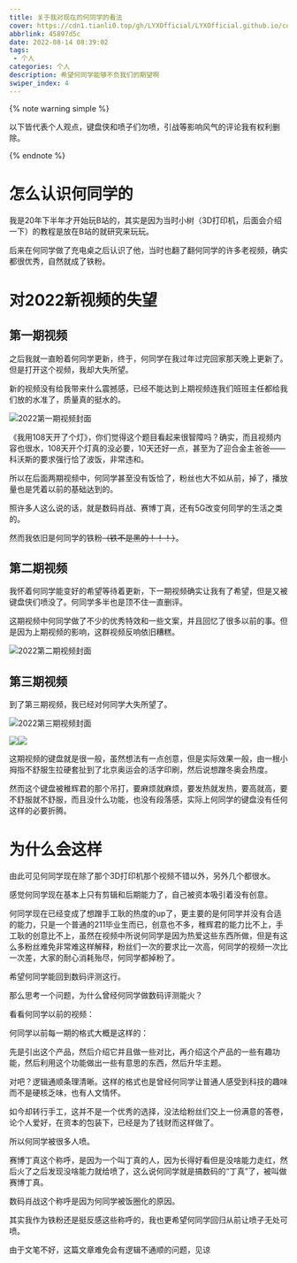 ```yaml
---
title: 关于我对现在的何同学的看法
cover: https://cdn1.tianli0.top/gh/LYXOfficial/LYXOfficial.github.io/covers/htx.webp
abbrlink: 45897d5c
date: 2022-08-14 08:39:02
tags:
 - 个人
categories: 个人
description: 希望何同学能够不负我们的期望啊
swiper_index: 4
---
```

{% note warning simple %}

以下皆代表个人观点，键盘侠和喷子们勿喷，引战等影响风气的评论我有权利删除。

{% endnote %}

# 怎么认识何同学的

我是20年下半年才开始玩B站的，其实是因为当时小树（3D打印机，后面会介绍一下）的教程是放在B站的就研究来玩玩。

后来在何同学做了充电桌之后认识了他，当时也翻了翻何同学的许多老视频，确实都很优秀，自然就成了铁粉。

# 对2022新视频的失望

## 第一期视频

之后我就一直盼着何同学更新，终于，何同学在我过年过完回家那天晚上更新了。但是打开这个视频，我却大失所望。

新的视频没有给我带来什么震撼感，已经不能达到上期视频连我们班班主任都给我们放的水准了，质量真的挺水的。

![2022第一期视频封面](https://cdn1.tianli0.top/gh/LYXOfficial/LYXOfficial.github.io/image/htx/1660438695326.png)

《我用108天开了个灯》，你们觉得这个题目看起来很智障吗？确实，而且视频内容也很水，108天开个灯真的没必要，10天还好一点，甚至为了迎合金主爸爸——科沃斯的要求强行恰了波饭，非常违和。

所以在后面两期视频中，何同学甚至没有饭恰了，粉丝也大不如从前，掉了，播放量也是凭着以前的基础达到的。

照许多人这么说的话，就是数码肖战、赛博丁真，还有5G改变何同学的生活之类的。

然而我依旧是何同学的铁粉~~（铁不是黑的！！！）~~。

## 第二期视频

我怀着何同学能变好的希望等待着更新，下一期视频确实让我有了希望，但是又被键盘侠们喷没了。何同学多半也是顶不住一直删评。

这期视频中何同学做了不少的优秀特效和一些文案，并且回忆了很多以前的事。但是因为上期视频的影响，这群视频反响依旧糟糕。

![2022第二期视频封面](https://cdn1.tianli0.top/gh/LYXOfficial/LYXOfficial.github.io/image/htx/1660439068219.png)

## 第三期视频

到了第三期视频，我已经对何同学大失所望了。

![2022第三期视频封面](https://cdn1.tianli0.top/gh/LYXOfficial/LYXOfficial.github.io/image/htx/1660439324530.png)

![](https://cdn1.tianli0.top/gh/LYXOfficial/LYXOfficial.github.io/image/htx/1660439761500.png)![](https://cdn1.tianli0.top/gh/LYXOfficial/LYXOfficial.github.io/image/htx/1660439786888.png)

这期视频的键盘就是很一般，虽然想法有一点创意，但是实际效果一般，由一根小拇指不舒服生拉硬套扯到了北京奥运会的活字印刷，然后说想蹭冬奥会热度。

然而这个键盘被稚辉君的那个吊打，要麻烦就麻烦，要发热就发热，要高就高，要不舒服就不舒服，而且没什么功能，也没有段落感，实际上何同学的键盘没有任何这样的必要折腾。

# 为什么会这样

由此可见何同学现在除了那个3D打印机那个视频不错以外，另外几个都很水。

感觉何同学现在基本上只有剪辑和后期能力了，自己被资本吸引着没有创意。

何同学现在已经变成了想蹭手工耿的热度的up了，更主要的是何同学并没有合适的能力，只是一个普通的211毕业生而已，创意也不多，稚辉君的能力比不上，手工耿的创意比不上，虽然在视频中所说何同学是因为热爱这些东西所做，但是有这么多粉丝难免非常难这样解释，粉丝们一次的要求比一次高，何同学的视频一次比一次差，大家的耐心消耗殆尽，何同学都掉粉了。

希望何同学能回到数码评测这行。

那么思考一个问题，为什么曾经何同学做数码评测能火？

看看何同学以前的视频：

何同学以前每一期的格式大概是这样的：

先是引出这个产品，然后介绍它并且做一些对比，再介绍这个产品的一些有趣功能，然后利用这个功能做出一些有意思的东西，然后升华主题。

对吧？逻辑通顺条理清晰。这样的格式也是曾经何同学让普通人感受到科技的趣味而不是硬核乏味，也有人文情怀。

如今却转行手工，这并不是一个优秀的选择，没法给粉丝们交上一份满意的答卷，论个人爱好，在资本的包装下，已经是为了钱财而这样做了。

所以何同学被很多人喷。

赛博丁真这个称呼，是因为一个叫丁真的人，因为长得好看但是没啥能力走红，然后火了之后发现没啥能力就给喷了，这么说何同学就是搞数码的“丁真”了，被叫做赛博丁真。

数码肖战这个称呼是因为何同学被饭圈化的原因。

其实我作为铁粉还是挺反感这些称呼的，我也更希望何同学回归从前让喷子无处可喷。

由于文笔不好，这篇文章难免会有逻辑不通顺的问题，见谅
